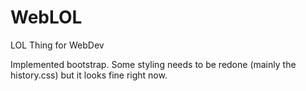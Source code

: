 # WebLOL
LOL Thing for WebDev

Implemented bootstrap. Some styling needs to be redone (mainly the history.css) but it looks fine right now.
